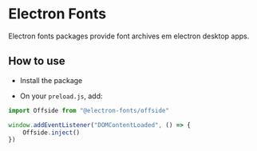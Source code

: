 # Electron Fonts

Electron fonts packages provide font archives em electron desktop apps.

## How to use

* Install the package

* On your `preload.js`, add:

```ts
import Offside from "@electron-fonts/offside"

window.addEventListener("DOMContentLoaded", () => {
    Offside.inject()
})
```